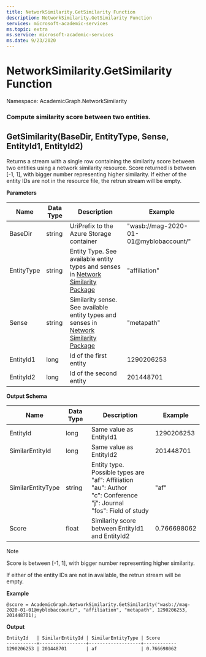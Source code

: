```yaml
---
title: NetworkSimilarity.GetSimilarity Function
description: NetworkSimilarity.GetSimilarity Function
services: microsoft-academic-services
ms.topic: extra
ms.service: microsoft-academic-services
ms.date: 9/23/2020
---
```

# NetworkSimilarity.GetSimilarity Function

Namespace: AcademicGraph.NetworkSimilarity

### Compute similarity score between two entities.

## GetSimilarity(BaseDir, EntityType, Sense, EntityId1, EntityId2)

Returns a stream with a single row containing the similarity score between two entities using a network similarity resource.
Score returned is between [-1, 1], with bigger number representing higher similarity.
If either of the entity IDs are not in the resource file, the retrun stream will be empty.

**Parameters**

Name | Data Type | Description | Example
--- | --- | --- | ---
BaseDir | string | UriPrefix to the Azure Storage container | "wasb://mag-2020-01-01@myblobaccount/"
EntityType | string | Entity Type. See available entity types and senses in [Network Similarity Package](network-similarity#available-senses) | "affiliation"
Sense | string | Similarity sense. See available entity types and senses in [Network Similarity Package](network-similarity#available-senses) | "metapath"
EntityId1 | long | Id of the first entity | 1290206253
EntityId2 | long | Id of the second entity | 201448701

**Output Schema**

Name | Data Type | Description | Example
--- | --- | --- | ---
EntityId | long | Same value as EntityId1 | 1290206253
SimilarEntityId | long | Same value as EntityId2 | 201448701
SimilarEntityType | string | Entity type. Possible types are <br> "af": Affiliation <br> "au": Author <br> "c": Conference <br> "j": Journal <br> "fos": Field of study | "af"
Score | float | Similarity score between EntityId1 and EntityId2 | 0.766698062

> [!NOTE]
>
> Score is between [-1, 1], with bigger number representing higher similarity.
>
> If either of the entity IDs are not in available, the retrun stream will be empty.

**Example**

   ```U-SQL
   @score = AcademicGraph.NetworkSimilarity.GetSimilarity("wasb://mag-2020-01-01@myblobaccount/", "affiliation", "metapath", 1290206253, 201448701);
   ```

**Output**

   ```
   EntityId   | SimilarEntityId | SimilarEntityType | Score
   -----------+-----------------+-------------------+------------
   1290206253 | 201448701       | af                | 0.766698062
   ```
